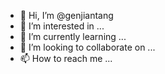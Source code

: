 - 👋 Hi, I’m @genjiantang
- 👀 I’m interested in ...
- 🌱 I’m currently learning ...
- 💞️ I’m looking to collaborate on ...
- 📫 How to reach me ...

<!---
genjiantang/genjiantang is a ✨ special ✨ repository because its `README.md` (this file) appears on your GitHub profile.
You can click the Preview link to take a look at your changes.
--->
